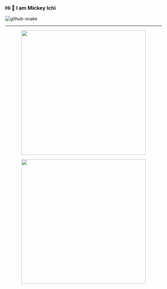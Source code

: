 ### Hi 👋 I am Mickey Ichi

<picture>
  <source media="(prefers-color-scheme: dark)" srcset="https://github.com/mickey-ichi/mickey-ichi/blob/output/github-contribution-grid-snake-dark.svg" />
  <source media="(prefers-color-scheme: light)" srcset="https://github.com/mickey-ichi/mickey-ichi/blob/output/github-contribution-grid-snake.svg" />
  <img alt="github-snake" src="github-snake.svg" />
</picture>

---

<p align = "center">
  <img src = "https://github-readme-stats.vercel.app/api?username=mickey-ichi&show_icons=true&theme=bear" width = 400>
</p>
<p align = "center">
  <img src = "https://github-readme-streak-stats.herokuapp.com?user=mickey-ichi&theme=dark&hide_border=true" width = 400>
</p>
